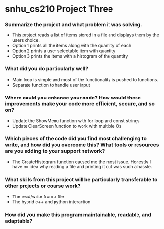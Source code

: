 # snhu_cs210 Project Three

### Summarize the project and what problem it was solving.
  * This project reads a list of items stored in a file and displays them by the users choice.   
  * Option 1 prints all the items along with the quantity of each
  * Option 2 prints a user selectable item with quantity
  * Option 3 prints the items with a histogram of the quantity 

### What did you do particularly well?   
  * Main loop is simple and most of the functionality is pushed to functions.   
  * Separate function to handle user input

### Where could you enhance your code? How would these improvements make your code more efficient, secure, and so on?   
  * Update the ShowMenu function with for loop and const strings
  * Update ClearScreen function to work with multiple Os

### Which pieces of the code did you find most challenging to write, and how did you overcome this? What tools or resources are you adding to your support network?   
  * The CreateHistogram function caused me the most issue. Honestly I have no idea why reading a file and printing it out was such a hassle.   

### What skills from this project will be particularly transferable to other projects or course work?   
  * The read/write from a file   
  * The hybrid c++ and python interaction

### How did you make this program maintainable, readable, and adaptable?
